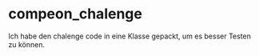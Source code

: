 # compeon_chalenge

Ich habe den chalenge code in eine Klasse gepackt, um es besser Testen zu können.
